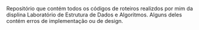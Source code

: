 Repositório que contém todos os códigos de roteiros realizdos por mim da displina Laboratório de Estrutura de Dados e Algoritmos. Alguns deles contém erros de implementação ou de design.
